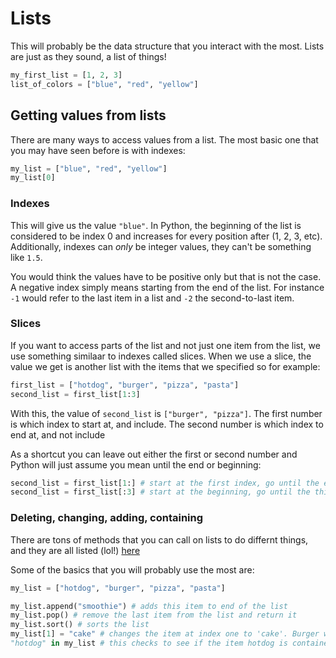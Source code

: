 # Lists
This will probably be the data structure that you interact with the most. Lists are just as they sound, a list of things!

```Python
my_first_list = [1, 2, 3]
list_of_colors = ["blue", "red", "yellow"]
```

## Getting values from lists
There are many ways to access values from a list. The most basic one that you may have seen before is with indexes:

```Python
my_list = ["blue", "red", "yellow"]
my_list[0]
```

### Indexes
This will give us the value `"blue"`. In Python, the beginning of the list is considered to be index 0 and increases for every position after (1, 2, 3, etc). Additionally, indexes can _only_ be integer values, they can't be something like `1.5`. 

You would think the values have to be positive only but that is not the case. A negative index simply means starting from the end of the list. For instance `-1` would refer to the last item in a list and `-2` the second-to-last item.

### Slices
If you want to access parts of the list and not just one item from the list, we use something similaar to indexes called slices. When we use a slice, the value we get is another list with the items that we specified so for example:

```Python
first_list = ["hotdog", "burger", "pizza", "pasta"]
second_list = first_list[1:3]
```

With this, the value of `second_list` is `["burger", "pizza"]`. The first number is which index to start at, and include. The second number is which index to end at, and not include

As a shortcut you can leave out either the first or second number and Python will just assume you mean until the end or beginning: 

```Python
second_list = first_list[1:] # start at the first index, go until the end
second_list = first_list[:3] # start at the beginning, go until the third index
```

### Deleting, changing, adding, containing
There are tons of methods that you can call on lists to do differnt things, and they are all listed (lol!) [here](https://docs.python.org/3/tutorial/datastructures.html)

Some of the basics that you will probably use the most are:

```Python
my_list = ["hotdog", "burger", "pizza", "pasta"]

my_list.append("smoothie") # adds this item to end of the list
my_list.pop() # remove the last item from the list and return it
my_list.sort() # sorts the list
my_list[1] = "cake" # changes the item at index one to 'cake'. Burger would now be cake
"hotdog" in my_list # this checks to see if the item hotdog is contained within our list, if it is this statement is True, otherwise it is False
```
